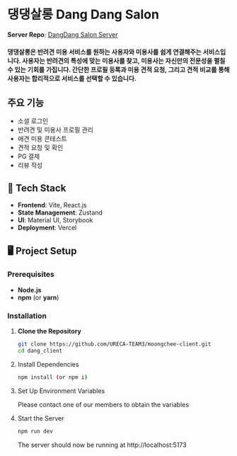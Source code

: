 # 댕댕살롱 Dang Dang Salon

**Server Repo**: [DangDang Salon Server](https://github.com/Ureca-Dangdang-salon/dang_server)

#### 댕댕살롱은 반려견 미용 서비스를 원하는 사용자와 미용사를 쉽게 연결해주는 서비스입니다. 사용자는 반려견의 특성에 맞는 미용사를 찾고, 미용사는 자신만의 전문성을 펼칠 수 있는 기회를 가집니다. 간단한 프로필 등록과 미용 견적 요청, 그리고 견적 비교를 통해 사용자는 합리적으로 서비스를 선택할 수 있습니다.

## 주요 기능

- 소셜 로그인
- 반려견 및 미용사 프로필 관리
- 애견 미용 콘테스트
- 견적 요청 및 확인
- PG 결제
- 리뷰 작성

## 🔨 Tech Stack

- **Frontend**: Vite, React.js
- **State Management**: Zustand
- **UI**: Material UI, Storybook
- **Deployment**: Vercel

## 🖥️ Project Setup

### **Prerequisites**

- **Node.js**
- **npm** (or **yarn**)

### **Installation**

1. **Clone the Repository**

   ```bash
   git clone https://github.com/URECA-TEAM3/moongchee-client.git
   cd dang_client
   ```

2. Install Dependencies
   ```bash
   npm install (or npm i)
   ```
3. Set Up Environment Variables

   Please contact one of our members to obtain the variables

4. Start the Server
   ```bash
   npm run dev
   ```
   The server should now be running at http://localhost:5173
